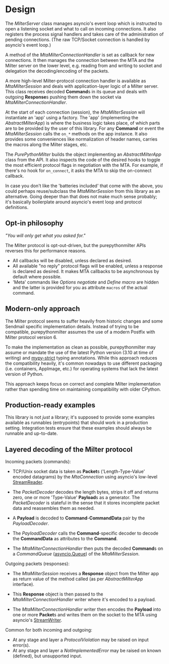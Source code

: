 <!--
SPDX-FileCopyrightText: 2023 Gert van Dijk <github@gertvandijk.nl>

SPDX-License-Identifier: Apache-2.0
-->

# Design

The *MilterServer* class manages asyncio's event loop which is instructed to open a
listening socket and what to call on incoming connections.
It also registers the process signal handlers and takes care of the administration of
pending connections.
(The raw TCP/Socket connection is handled by asyncio's event loop.)

A method of the *MtaMilterConnectionHandler* is set as callback for new connections.
It then manages the connection between the MTA and the Milter server on the lower level,
e.g. reading from and writing to socket and delegation the decoding/encoding of the
packets.

A more high-level Milter-protocol connection handler is available as *MtaMilterSession*
and deals with application-layer logic of a Milter server.
This class receives decoded **Command**s in its queue and deals with outgoing
**Response**s pushing them down the socket via *MtaMilterConnectionHandler*.

At the start of each connection (session), the *MtaMilterSession* will instantiate an
'app' using a factory.
The 'app' (implementing the *AbstractMilterApp*) is where the business logic takes
place, of which parts are to be provided by the user of this library.
For any **Command** or event the *MtaMilterSession* calls the `on_*` methods on the app
instance.
It also provides some conveniences like normalization of header names, carries the
macros along the Milter stages, etc.

The *PurePythonMilter* builds the object implementing an *AbstractMilterApp* class from
the API.
It also inspects the code of the desired hooks to toggle the most efficient protocol
flags in negotiation with the MTA.
For example, if there's no hook for `on_connect`, it asks the MTA to skip the on-connect
callback.

In case you don't like the 'batteries included' that come with the above, you could
perhaps reuse/subclass the *MtaMilterSession* from this library as an alternative.
Going deeper than that does not make much sense probably; it's basically boilerplate
around asyncio's event loop and protocol definitions.

## Opt-in philosophy

*"You will only get what you asked for."*

The Milter protocol is opt-out-driven, but the purepythonmilter APIs reverses this for
performance reasons.

- All callbacks will be disabled, unless declared as desired.
- All available "no reply" protocol flags will be enabled, unless a response is declared
  as desired.
  It makes MTA callbacks to be asynchronous by default where possible.
- 'Meta' commands like *Options negotiate* and *Define macro* are hidden and the latter
  is provided for you as attribute `macros` of the actual command.

## Modern-only approach

The Milter protocol seems to suffer heavily from historic changes and some Sendmail
specific implementation details.
Instead of trying to be compatible, purepythonmilter assumes the use of a modern Postfix
with Milter protocol version 6.

To make the implementation as clean as possible, purepythonmilter may assume or mandate
the use of the latest Python version (3.10 at time of writing) and [mypy-strict] typing
annotations.
While this approach reduces the compatibility heavily, it's common nowadays to use
different packaging (i.e. containers, AppImage, etc.) for operating systems that lack
the latest version of Python.

This approach keeps focus on correct and complete Milter implementation rather than
spending time on maintaining compatibility with older CPython.

## Production-ready examples

This library is not *just* a library; it's supposed to provide some examples available
as runnables (entrypoints) that should work in a production setting.
Integration tests ensure that these examples should always be runnable and up-to-date.

## Layered decoding of the Milter protocol

Incoming packets (commands):

- TCP/Unix socket data is taken as **Packet**s ('Length-Type-Value' encoded datagrams)
  by the *MtaConnection* using asyncio's low-level [StreamReader][asyncio-streamreader].

- The *PacketDecoder* decodes the length bytes, strips it off and returns zero, one or
  more 'Type-Value' **Payload**s as a generator.
  The *PacketDecoder* is stateful in the sense that it stores incomplete packet data and
  reassembles them as needed.

- A **Payload** is decoded to **Command**-**CommandData** pair by the *PayloadDecoder*.

- The *PayloadDecoder* calls the **Command**-specific decoder to decode the
  **CommandData** as attributes to the **Command**.

- The *MtaMilterConnectionHandler* then puts the decoded **Command**s on a
  *CommandQueue* ([asyncio.Queue][asyncio-queue]) of the *MtaMilterSession*.

Outgoing packets (responses):

- The *MtaMilterSession* receives a **Response** object from the Milter app as
  return value of the method called (as per *AbstractMilterApp* interface).

- This **Response** object is then passed to the *MtaMilterConnectionHandler* writer
  where it's encoded to a payload.

- The *MtaMilterConnectionHandler* writer then encodes the **Payload** into one or more
  **Packet**s and writes them on the socket to the MTA using asyncio's
  [StreamWriter][asyncio-streamwriter].

Common for both incoming and outgoing:

- At any stage and layer a *ProtocolViolation* may be raised on input error(s).
- At any stage and layer a *NotImplementedError* may be raised on known (defined), but
  unsupported input.


[asyncio-streamreader]: https://docs.python.org/3/library/asyncio-stream.html#asyncio.StreamReader
[asyncio-streamwriter]: https://docs.python.org/3/library/asyncio-stream.html#asyncio.StreamWriter
[asyncio-queue]: https://docs.python.org/3/library/asyncio-queue.html
[mypy-strict]: https://mypy.readthedocs.io/en/stable/command_line.html#cmdoption-mypy-strict
